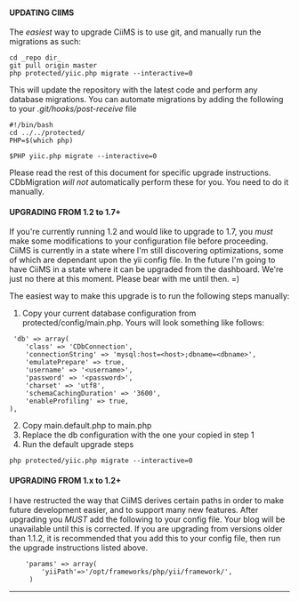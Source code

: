 #### UPDATING CIIMS
The _easiest_ way to upgrade CiiMS is to use git, and manually run the migrations as such:

~~~~
cd _repo dir_
git pull origin master
php protected/yiic.php migrate --interactive=0
~~~~

This will update the repository with the latest code and perform any database migrations. You can automate migrations by adding the following to your *.git/hooks/post-receive* file

~~~~
#!/bin/bash
cd ../../protected/
PHP=$(which php)

$PHP yiic.php migrate --interactive=0
~~~~

Please read the rest of this document for specific upgrade instructions. CDbMigration _will not_ automatically perform these for you. You need to do it manually.

#### UPGRADING FROM 1.2 to 1.7+
If you're currently running 1.2 and would like to upgrade to 1.7, you _must_ make some modifications to your configuration file before proceeding. CiiMS is currently in a state where I'm still discovering optimizations, some of which are dependant upon the yii config file. In the future I'm going to have CiiMS in a state where it can be upgraded from the dashboard. We're just no there at this moment. Please bear with me until then. =)

The easiest way to make this upgrade is to run the following steps manually:
1) Copy your current database configuration from protected/config/main.php. Yours will look something like follows:
~~~
 'db' => array(
    'class' => 'CDbConnection',
    'connectionString' => 'mysql:host=<host>;dbname=<dbname>',
    'emulatePrepare' => true,
    'username' => '<username>',
    'password' => '<password>',
    'charset' => 'utf8',
    'schemaCachingDuration' => '3600',
    'enableProfiling' => true,
),
~~~

2) Copy main.default.php to main.php
3) Replace the db configuration with the one your copied in step 1
4) Run the default upgrade steps

~~~
php protected/yiic.php migrate --interactive=0
~~~

#### UPGRADING FROM 1.x to 1.2+
I have restructed the way that CiiMS derives certain paths in order to make future development easier, and to support many new features. After upgrading you _*MUST*_ add the following to your config file. Your blog will be unavailable until this is corrected. If you are upgrading from versions older than 1.1.2, it is recommended that you add this to your config file, then run the upgrade instructions listed above.

~~~~
    'params' => array(
	    'yiiPath'=>'/opt/frameworks/php/yii/framework/',
     )
~~~~


------------------------------------------------